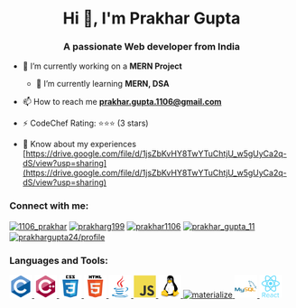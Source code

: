<!--
**Prakhar1106/Prakhar1106** is a ✨ _special_ ✨ repository because its `README.md` (this file) appears on your GitHub profile.

Here are some ideas to get you started:

- 🔭 I’m currently working on ...
- 🌱 I’m currently learning ...
- 👯 I’m looking to collaborate on ...
- 🤔 I’m looking for help with ...
- 💬 Ask me about ...
- 📫 How to reach me: ...
- 😄 Pronouns: ...
- ⚡ Fun fact: ...
-->
<h1 align="center">Hi 👋, I'm Prakhar Gupta</h1>
<h3 align="center">A passionate Web developer from India</h3>

- 🔭 I’m currently working on a **MERN Project**

  - 🌱 I’m currently learning **MERN, DSA**

- 📫 How to reach me **prakhar.gupta.1106@gmail.com**

- ⚡ CodeChef Rating: ⭐⭐⭐ (3 stars)

- 📄 Know about my experiences [https://drive.google.com/file/d/1jsZbKvHY8TwYTuChtjU_w5gUyCa2q-dS/view?usp=sharing](https://drive.google.com/file/d/1jsZbKvHY8TwYTuChtjU_w5gUyCa2q-dS/view?usp=sharing)

<h3 align="left">Connect with me:</h3>
<p align="left">
<a href="https://twitter.com/1106_prakhar" target="blank"><img align="center" src="https://cdn.jsdelivr.net/npm/simple-icons@3.0.1/icons/twitter.svg" alt="1106_prakhar" height="30" width="40" /></a>
<a href="https://linkedin.com/in/prakharg199" target="blank"><img align="center" src="https://cdn.jsdelivr.net/npm/simple-icons@3.0.1/icons/linkedin.svg" alt="prakharg199" height="30" width="40" /></a>
<a href="https://www.codechef.com/users/prakhar1106" target="blank"><img align="center" src="https://cdn.jsdelivr.net/npm/simple-icons@3.1.0/icons/codechef.svg" alt="prakhar1106" height="30" width="40" /></a>
<a href="https://www.hackerrank.com/prakhar_gupta_11" target="blank"><img align="center" src="https://cdn.jsdelivr.net/npm/simple-icons@3.0.1/icons/hackerrank.svg" alt="prakhar_gupta_11" height="30" width="40" /></a>
<a href="https://auth.geeksforgeeks.org/user/prakhargupta24/profile" target="blank"><img align="center" src="https://cdn.jsdelivr.net/npm/simple-icons@3.0.1/icons/geeksforgeeks.svg" alt="prakhargupta24/profile" height="30" width="40" /></a>
</p>

<h3 align="left">Languages and Tools:</h3>
<p align="left"> <a href="https://www.cprogramming.com/" target="_blank"> <img src="https://raw.githubusercontent.com/devicons/devicon/master/icons/c/c-original.svg" alt="c" width="40" height="40"/> </a> <a href="https://www.w3schools.com/cpp/" target="_blank"> <img src="https://raw.githubusercontent.com/devicons/devicon/master/icons/cplusplus/cplusplus-original.svg" alt="cplusplus" width="40" height="40"/> </a> <a href="https://www.w3schools.com/css/" target="_blank"> <img src="https://raw.githubusercontent.com/devicons/devicon/master/icons/css3/css3-original-wordmark.svg" alt="css3" width="40" height="40"/> </a> <a href="https://www.w3.org/html/" target="_blank"> <img src="https://raw.githubusercontent.com/devicons/devicon/master/icons/html5/html5-original-wordmark.svg" alt="html5" width="40" height="40"/> </a> <a href="https://www.java.com" target="_blank"> <img src="https://raw.githubusercontent.com/devicons/devicon/master/icons/java/java-original.svg" alt="java" width="40" height="40"/> </a> <a href="https://developer.mozilla.org/en-US/docs/Web/JavaScript" target="_blank"> <img src="https://raw.githubusercontent.com/devicons/devicon/master/icons/javascript/javascript-original.svg" alt="javascript" width="40" height="40"/> </a> <a href="https://www.linux.org/" target="_blank"> <img src="https://raw.githubusercontent.com/devicons/devicon/master/icons/linux/linux-original.svg" alt="linux" width="40" height="40"/> </a> <a href="https://materializecss.com/" target="_blank"> <img src="https://raw.githubusercontent.com/prplx/svg-logos/5585531d45d294869c4eaab4d7cf2e9c167710a9/svg/materialize.svg" alt="materialize" width="40" height="40"/> </a> <a href="https://www.mysql.com/" target="_blank"> <img src="https://raw.githubusercontent.com/devicons/devicon/master/icons/mysql/mysql-original-wordmark.svg" alt="mysql" width="40" height="40"/> </a> <a href="https://reactjs.org/" target="_blank"> <img src="https://raw.githubusercontent.com/devicons/devicon/master/icons/react/react-original-wordmark.svg" alt="react" width="40" height="40"/> </a> </p>
